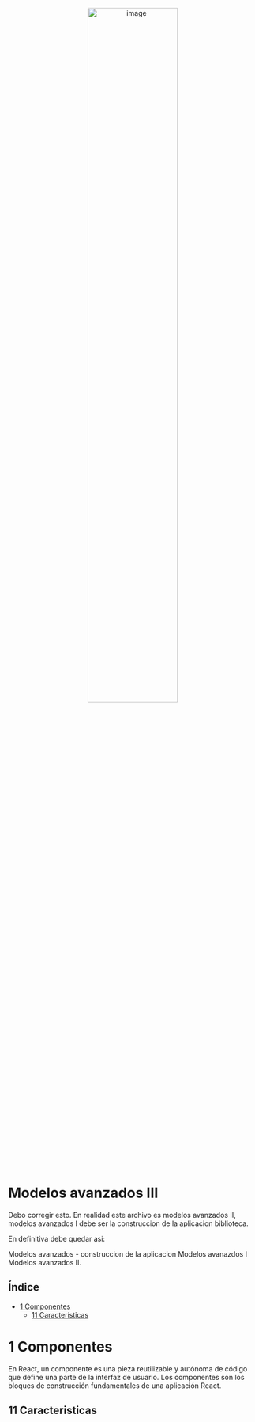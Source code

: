 
<p align="center">
  <img src="https://github.com/user-attachments/assets/63b6eaa8-5b80-4f64-9285-705612903b16" alt="image" width="60%">
</p>

# Modelos avanzados III

Debo corregir esto. En realidad este archivo es modelos avanzados II, modelos avanzados I debe ser la construccion de la aplicacion biblioteca.

En definitiva debe quedar asi:

Modelos avanzados - construccion de la aplicacion
Modelos avanazdos I 
Modelos avanzados II.


## Índice

* [1 Componentes](#1-Componentes)
  * [11 Características](#11-Caracteristicas)


# 1 Componentes

En React, un componente es una pieza reutilizable y autónoma de código que define una parte de la interfaz de usuario. Los componentes son los bloques de construcción fundamentales de una aplicación React. 

## 11 Caracteristicas
